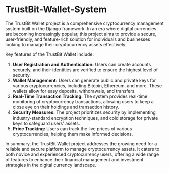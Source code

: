 # TrustBit-Wallet-System

<p>The TrustBit Wallet project is a comprehensive cryptocurrency management system built on the Django framework. In an era where digital currencies are becoming increasingly popular, this project aims to provide a secure, user-friendly, and feature-rich solution for individuals and businesses looking to manage their cryptocurrency assets effectively.</p>

<p>Key features of the TrustBit Wallet include:</p>

<ol>
  <li><strong>User Registration and Authentication:</strong> Users can create accounts securely, and their identities are verified to ensure the highest level of security.</li>
  <li><strong>Wallet Management:</strong> Users can generate public and private keys for various cryptocurrencies, including Bitcoin, Ethereum, and more. These wallets allow for easy deposits, withdrawals, and transfers.</li>
  <li><strong>Real-Time Transaction Tracking:</strong> The system provides real-time monitoring of cryptocurrency transactions, allowing users to keep a close eye on their holdings and transaction history.</li>
  <li><strong>Security Measures:</strong> The project prioritizes security by implementing industry-standard encryption techniques, and cold storage for private keys to safeguard users' assets.</li>
  <li><strong>Price Tracking:</strong> Users can track the live prices of various cryptocurrencies, helping them make informed decisions.</li>
</ol>

<p>In summary, the TrustBit Wallet project addresses the growing need for a reliable and secure platform to manage cryptocurrency assets. It caters to both novice and experienced cryptocurrency users, offering a wide range of features to enhance their financial management and investment strategies in the digital currency landscape.</p>
